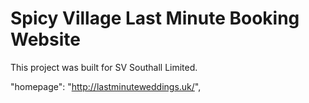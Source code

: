 # Spicy Village Last Minute Booking Website

This project was built for SV Southall Limited.

"homepage": "http://lastminuteweddings.uk/",
